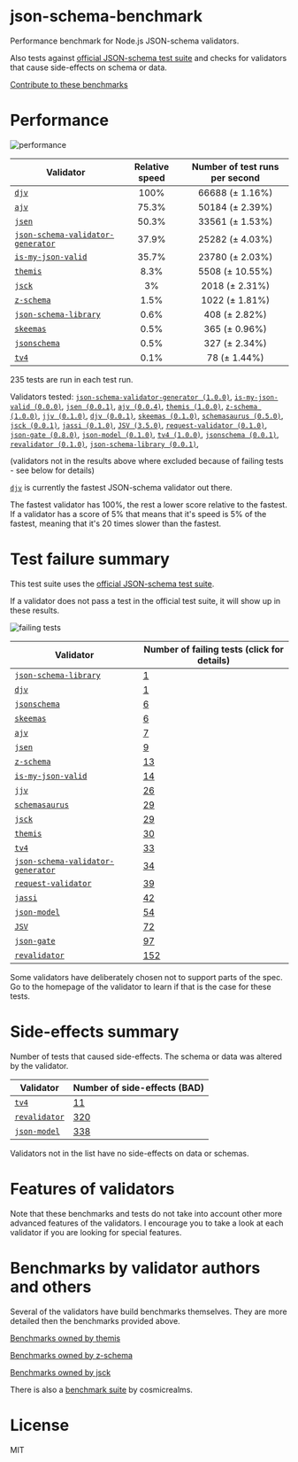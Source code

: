 # json-schema-benchmark
Performance benchmark for Node.js JSON-schema validators.

Also tests against [official JSON-schema test suite](https://github.com/json-schema/JSON-Schema-Test-Suite) and checks
for validators that cause side-effects on schema or data.

[Contribute to these benchmarks](https://github.com/ebdrup/json-schema-benchmark/blob/master/CONTRIBUTING.md)

# Performance

![performance](https://chart.googleapis.com/chart?chxt=x,y&cht=bhs&chco=76A4FB&chls=2.0&chbh=29,4,1&chs=600x416&chxl=-1:|djv|ajv|jsen|json-schema-validator-generator|is-my-json-valid|themis|jsck|z-schema|json-schema-library|skeemas|jsonschema|tv4&chd=t:100,75.3,50.3,37.9,35.7,8.3,3,1.5,0.6,0.5,0.5,0.1)

|Validator|Relative speed|Number of test runs per second|
|---------|:------------:|:----------------------------:|
|[`djv`](https://github.com/korzio/djv#readme)|100%|66688 (± 1.16%)|
|[`ajv`](https://github.com/epoberezkin/jv)|75.3%|50184 (± 2.39%)|
|[`jsen`](https://github.com/bugventure/jsen)|50.3%|33561 (± 1.53%)|
|[`json-schema-validator-generator`](https://github.com/danwang/json-schema-validator-generator)|37.9%|25282 (± 4.03%)|
|[`is-my-json-valid`](https://github.com/mafintosh/is-my-json-valid)|35.7%|23780 (± 2.03%)|
|[`themis`](https://github.com/playlyfe/themis)|8.3%|5508 (± 10.55%)|
|[`jsck`](https://github.com/pandastrike/jsck#readme)|3%|2018 (± 2.31%)|
|[`z-schema`](https://github.com/zaggino/z-schema)|1.5%|1022 (± 1.81%)|
|[`json-schema-library`](https://github.com/sagold/json-schema-library)|0.6%|408 (± 2.82%)|
|[`skeemas`](https://github.com/Prestaul/skeemas)|0.5%|365 (± 0.96%)|
|[`jsonschema`](https://github.com/tdegrunt/jsonschema#readme)|0.5%|327 (± 2.34%)|
|[`tv4`](https://github.com/geraintluff/tv4)|0.1%|78 (± 1.44%)|

235 tests are run in each test run.

Validators tested: [`json-schema-validator-generator (1.0.0)`](https://github.com/danwang/json-schema-validator-generator), [`is-my-json-valid (0.0.0)`](https://github.com/mafintosh/is-my-json-valid), [`jsen (0.0.1)`](https://github.com/bugventure/jsen), [`ajv (0.0.4)`](https://github.com/epoberezkin/jv), [`themis (1.0.0)`](https://github.com/playlyfe/themis), [`z-schema (1.0.0)`](https://github.com/zaggino/z-schema), [`jjv (0.1.0)`](https://github.com/acornejo/jjv), [`djv (0.0.1)`](https://github.com/korzio/djv#readme), [`skeemas (0.1.0)`](https://github.com/Prestaul/skeemas), [`schemasaurus (0.5.0)`](https://github.com/AlexeyGrishin/schemasaurus), [`jsck (0.0.1)`](https://github.com/pandastrike/jsck#readme), [`jassi (0.1.0)`](https://github.com/iclanzan/jassi), [`JSV (3.5.0)`](http://github.com/garycourt/JSV), [`request-validator (0.1.0)`](https://github.com/bugventure/request-validator), [`json-gate (0.8.0)`](https://github.com/oferei/json-gate#readme), [`json-model (0.1.0)`](https://github.com/geraintluff/json-model), [`tv4 (1.0.0)`](https://github.com/geraintluff/tv4), [`jsonschema (0.0.1)`](https://github.com/tdegrunt/jsonschema#readme), [`revalidator (0.1.0)`](https://github.com/flatiron/revalidator), [`json-schema-library (0.0.1)`](https://github.com/sagold/json-schema-library), 

(validators not in the results above where excluded because of failing tests - see below for details)

[`djv`](https://github.com/korzio/djv#readme) is currently the fastest JSON-schema validator out there.

The fastest validator has 100%, the rest a lower score relative to the fastest.
If a validator has a score of 5% that means that it's speed is 5% of the fastest,
meaning that it's 20 times slower than the fastest.

# Test failure summary

This test suite uses the [official JSON-schema test suite](https://github.com/json-schema/JSON-Schema-Test-Suite).

If a validator does not pass a test in the official test suite, it will show up in these results.

![failing tests](https://chart.googleapis.com/chart?chxt=x,y&cht=bhs&chco=76A4FB&chls=2.0&chbh=16,4,1&chs=600x420&chxl=-1:|json-schema-library|djv|jsonschema|skeemas|ajv|jsen|z-schema|is-my-json-valid|jjv|schemasaurus|jsck|themis|tv4|json-schema-validator-generator|request-validator|jassi|json-model|JSV|json-gate|revalidator&chd=t:1,1,6,6,7,9,13,14,26,29,29,30,33,34,39,42,54,72,97,152&chxr=0,0,152&chds=0,152)

|Validator|Number of failing tests (click for details)|
|---------|-----------------------|
|[`json-schema-library`](https://github.com/sagold/json-schema-library)|[1](https://github.com/ebdrup/json-schema-benchmark/blob/master/reports/json-schema-library.md)|
|[`djv`](https://github.com/korzio/djv#readme)|[1](https://github.com/ebdrup/json-schema-benchmark/blob/master/reports/djv.md)|
|[`jsonschema`](https://github.com/tdegrunt/jsonschema#readme)|[6](https://github.com/ebdrup/json-schema-benchmark/blob/master/reports/jsonschema.md)|
|[`skeemas`](https://github.com/Prestaul/skeemas)|[6](https://github.com/ebdrup/json-schema-benchmark/blob/master/reports/skeemas.md)|
|[`ajv`](https://github.com/epoberezkin/jv)|[7](https://github.com/ebdrup/json-schema-benchmark/blob/master/reports/ajv.md)|
|[`jsen`](https://github.com/bugventure/jsen)|[9](https://github.com/ebdrup/json-schema-benchmark/blob/master/reports/jsen.md)|
|[`z-schema`](https://github.com/zaggino/z-schema)|[13](https://github.com/ebdrup/json-schema-benchmark/blob/master/reports/z-schema.md)|
|[`is-my-json-valid`](https://github.com/mafintosh/is-my-json-valid)|[14](https://github.com/ebdrup/json-schema-benchmark/blob/master/reports/is-my-json-valid.md)|
|[`jjv`](https://github.com/acornejo/jjv)|[26](https://github.com/ebdrup/json-schema-benchmark/blob/master/reports/jjv.md)|
|[`schemasaurus`](https://github.com/AlexeyGrishin/schemasaurus)|[29](https://github.com/ebdrup/json-schema-benchmark/blob/master/reports/schemasaurus.md)|
|[`jsck`](https://github.com/pandastrike/jsck#readme)|[29](https://github.com/ebdrup/json-schema-benchmark/blob/master/reports/jsck.md)|
|[`themis`](https://github.com/playlyfe/themis)|[30](https://github.com/ebdrup/json-schema-benchmark/blob/master/reports/themis.md)|
|[`tv4`](https://github.com/geraintluff/tv4)|[33](https://github.com/ebdrup/json-schema-benchmark/blob/master/reports/tv4.md)|
|[`json-schema-validator-generator`](https://github.com/danwang/json-schema-validator-generator)|[34](https://github.com/ebdrup/json-schema-benchmark/blob/master/reports/json-schema-validator-generator.md)|
|[`request-validator`](https://github.com/bugventure/request-validator)|[39](https://github.com/ebdrup/json-schema-benchmark/blob/master/reports/request-validator.md)|
|[`jassi`](https://github.com/iclanzan/jassi)|[42](https://github.com/ebdrup/json-schema-benchmark/blob/master/reports/jassi.md)|
|[`json-model`](https://github.com/geraintluff/json-model)|[54](https://github.com/ebdrup/json-schema-benchmark/blob/master/reports/json-model.md)|
|[`JSV`](http://github.com/garycourt/JSV)|[72](https://github.com/ebdrup/json-schema-benchmark/blob/master/reports/JSV.md)|
|[`json-gate`](https://github.com/oferei/json-gate#readme)|[97](https://github.com/ebdrup/json-schema-benchmark/blob/master/reports/json-gate.md)|
|[`revalidator`](https://github.com/flatiron/revalidator)|[152](https://github.com/ebdrup/json-schema-benchmark/blob/master/reports/revalidator.md)|

Some validators have deliberately chosen not to support parts of the spec. Go to the homepage of the validator to learn if
that is the case for these tests.

# Side-effects summary

Number of tests that caused side-effects. The schema or data was altered by the validator.

|Validator|Number of side-effects (BAD)|
|---------|----------------------------|
|[`tv4`](https://github.com/geraintluff/tv4)|[11](https://github.com/ebdrup/json-schema-benchmark/blob/master/reports/tv4-side-effects.md)|
|[`revalidator`](https://github.com/flatiron/revalidator)|[320](https://github.com/ebdrup/json-schema-benchmark/blob/master/reports/revalidator-side-effects.md)|
|[`json-model`](https://github.com/geraintluff/json-model)|[338](https://github.com/ebdrup/json-schema-benchmark/blob/master/reports/json-model-side-effects.md)|

Validators not in the list have no side-effects on data or schemas.

# Features of validators

Note that these benchmarks and tests do not take into account other more advanced features of the validators. I encourage
you to take a look at each validator if you are looking for special features.

# Benchmarks by validator authors and others

Several of the validators have build benchmarks themselves. They are
more detailed then the benchmarks provided above.

[Benchmarks owned by themis](https://cdn.rawgit.com/playlyfe/themis/master/benchmark/results.html)

[Benchmarks owned by z-schema](https://rawgit.com/zaggino/z-schema/master/benchmark/results.html)

[Benchmarks owned by jsck](https://github.com/pandastrike/jsck/blob/master/doc/benchmarks.md)

There is also a [benchmark suite](https://github.com/Sembiance/cosmicrealms.com/tree/master/sandbox/benchmark-of-node-dot-js-json-validation-modules-part-3)
by cosmicrealms.

# License
MIT
